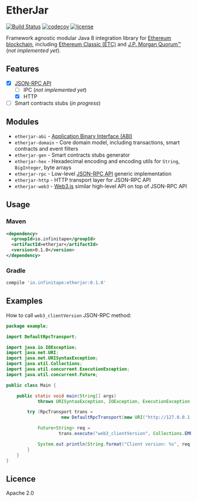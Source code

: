 # EtherJar

[![Build Status](https://travis-ci.org/Infinitape/etherjar.svg?branch=master)](https://travis-ci.org/Infinitape/etherjar)
[![codecov](https://codecov.io/gh/Infinitape/etherjar/branch/master/graph/badge.svg)](https://codecov.io/gh/Infinitape/etherjar)
[![license](https://img.shields.io/github/license/infinitape/etherjar.svg?maxAge=2592000)](https://github.com/infinitape/etherjar/blob/master/LICENSE)

Framework agnostic modular Java 8 integration library for [Ethereum blockchain](https://www.ethereum.org),
including [Ethereum Classic (ETC)](https://ethereumclassic.github.io/)
and [J.P. Morgan Quorum™](https://www.jpmorgan.com/country/US/EN/Quorum) (_not implemented yet_).

## Features

* [x] [JSON-RPC API](https://github.com/ethereum/wiki/wiki/JSON-RPC)
  * [ ] IPC (_not implemented yet_)
  * [x] HTTP
* [ ] Smart contracts stubs (_in progress_)

## Modules

* `etherjar-abi` - [Application Binary Interface (ABI)](https://github.com/ethereum/wiki/wiki/Ethereum-Contract-ABI)
* `etherjar-domain` - Core domain model, including transactions, smart contracts and event filters
* `etherjar-gen` - Smart contracts stubs generator
* `etherjar-hex` - Hexadecimal encoding and encoding utils for `String`, `BigInteger`, byte arrays
* `etherjar-rpc` - Low-level [JSON-RPC API](https://github.com/ethereum/wiki/wiki/JSON-RPC) generic implementation
* `etherjar-http` - HTTP transport layer for JSON-RPC API
* `etherjar-web3` - [Web3.js](https://github.com/ethereum/web3.js) similar high-level API on top of JSON-RPC API

## Usage

### Maven

```xml
<dependency>
  <groupId>io.infinitape</groupId>
  <artifactId>etherjar</artifactId>
  <version>0.1.0</version>
</dependency>
```

### Gradle

```groovy
compile 'io.infinitape:etherjar:0.1.0'
```

## Examples

How to call `web3_clientVersion` JSON-RPC method:

```java
package example;

import DefaultRpcTransport;

import java.io.IOException;
import java.net.URI;
import java.net.URISyntaxException;
import java.util.Collections;
import java.util.concurrent.ExecutionException;
import java.util.concurrent.Future;

public class Main {

    public static void main(String[] args)
            throws URISyntaxException, IOException, ExecutionException, InterruptedException {

        try (RpcTransport trans =
                     new DefaultRpcTransport(new URI("http://127.0.0.1:8545"))) {

            Future<String> req =
                    trans.execute("web3_clientVersion", Collections.EMPTY_LIST, String.class);

            System.out.println(String.format("Client version: %s", req.get()));
        }
    }
}
```

## Licence

Apache 2.0
